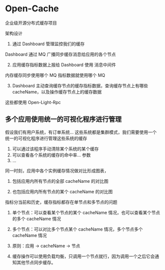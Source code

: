# Open-Cache

企业级开源分布式缓存项目

架构设计

1. 通过 Dashboard 管理监控我们的缓存

Dashboard 通过 MQ 广播同步缓存消息给应用的各个节点

2. 应用缓存指标数据上报给 Dashboard 使用 消息中间件

内存缓存同步使用哪个 MQ 指标数据就使用哪个 MQ

3. Dashboard 主动查询缓存节点的缓存指标数据，查询缓存节点上有哪些 cacheName，以及操作缓存节点上的缓存数据

这些都使用 Open-Light-Rpc

## 多个应用使用统一的可视化程序进行管理

假设我们有用户系统，有订单系统... 这些系统都是集群模式，我们需要使用一个统一的可视化程序进行管理这些系统的缓存

1. 可以通过该程序手动清除某个系统的某个缓存
2. 可以查看各个系统的缓存的命中率... 参数
3. ...


同一时刻，应用中各个实例缓存情况做对比形成图表，

1. 包括应用内所有节点的全部 cacheName 的对比图

2. 也包括应用内所有节点的某个 cacheName 的对比图

指标分当前和历史，缓存指标都存在单节点和多节点的问题

1. 单个节点：可以查看某个节点的某个 cacheName 情况，也可以查看某个节点的多个 cacheName 情况

2. 多个节点：可以对比多个节点某个 cacheName 情况，多个节点多个 cacheName 情况


1. 原则：应用 -> cacheName -> 节点

2. 缓存操作可以使用负载均衡，只调用一个节点就行，因为调用一个之后它会通知其他节点同步缓存。